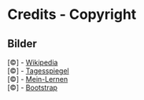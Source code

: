 # Credits - Copyright

## Bilder
[©] - [Wikipedia](https://www.planet-wissen.de/geschichte/deutsche_geschichte/weimarer_republik/pwiediehyperinflationvon100.html)
<br/>
[©] - [Tagesspiegel](https://www.tagesspiegel.de/gesellschaft/ein-ei-fur-320000000000-mark-3529597.html)
<br/>
[©] - [Mein-Lernen](https://www.mein-lernen.at/images/hyperinflation.jpeg)
<br/>
[©] - [Bootstrap](https://getbootstrap.com/)